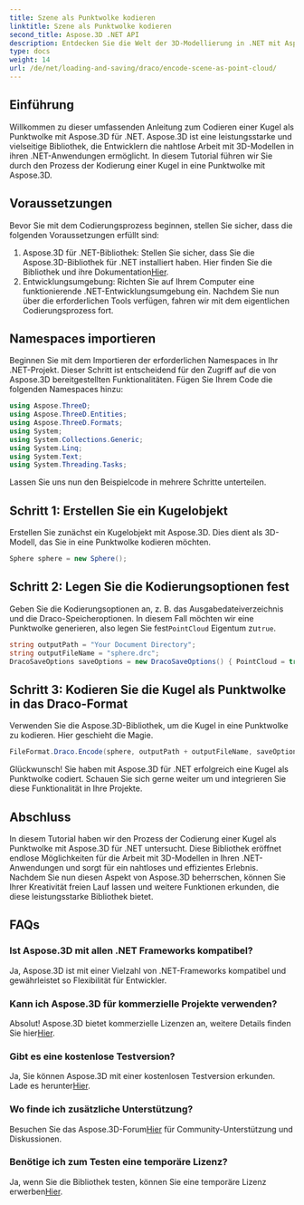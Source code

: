 ```yaml
---
title: Szene als Punktwolke kodieren
linktitle: Szene als Punktwolke kodieren
second_title: Aspose.3D .NET API
description: Entdecken Sie die Welt der 3D-Modellierung in .NET mit Aspose.3D. Lernen Sie, Kugeln mühelos in Punktwolken zu kodieren. Lassen Sie jetzt Ihrer Kreativität freien Lauf!
type: docs
weight: 14
url: /de/net/loading-and-saving/draco/encode-scene-as-point-cloud/
---
```

## Einführung
Willkommen zu dieser umfassenden Anleitung zum Codieren einer Kugel als Punktwolke mit Aspose.3D für .NET. Aspose.3D ist eine leistungsstarke und vielseitige Bibliothek, die Entwicklern die nahtlose Arbeit mit 3D-Modellen in ihren .NET-Anwendungen ermöglicht. In diesem Tutorial führen wir Sie durch den Prozess der Kodierung einer Kugel in eine Punktwolke mit Aspose.3D.
## Voraussetzungen
Bevor Sie mit dem Codierungsprozess beginnen, stellen Sie sicher, dass die folgenden Voraussetzungen erfüllt sind:
1. Aspose.3D für .NET-Bibliothek: Stellen Sie sicher, dass Sie die Aspose.3D-Bibliothek für .NET installiert haben. Hier finden Sie die Bibliothek und ihre Dokumentation[Hier](https://reference.aspose.com/3d/net/).
2. Entwicklungsumgebung: Richten Sie auf Ihrem Computer eine funktionierende .NET-Entwicklungsumgebung ein.
Nachdem Sie nun über die erforderlichen Tools verfügen, fahren wir mit dem eigentlichen Codierungsprozess fort.
## Namespaces importieren
Beginnen Sie mit dem Importieren der erforderlichen Namespaces in Ihr .NET-Projekt. Dieser Schritt ist entscheidend für den Zugriff auf die von Aspose.3D bereitgestellten Funktionalitäten. Fügen Sie Ihrem Code die folgenden Namespaces hinzu:
```csharp
using Aspose.ThreeD;
using Aspose.ThreeD.Entities;
using Aspose.ThreeD.Formats;
using System;
using System.Collections.Generic;
using System.Linq;
using System.Text;
using System.Threading.Tasks;
```
Lassen Sie uns nun den Beispielcode in mehrere Schritte unterteilen.
## Schritt 1: Erstellen Sie ein Kugelobjekt
Erstellen Sie zunächst ein Kugelobjekt mit Aspose.3D. Dies dient als 3D-Modell, das Sie in eine Punktwolke kodieren möchten.
```csharp
Sphere sphere = new Sphere();
```
## Schritt 2: Legen Sie die Kodierungsoptionen fest
 Geben Sie die Kodierungsoptionen an, z. B. das Ausgabedateiverzeichnis und die Draco-Speicheroptionen. In diesem Fall möchten wir eine Punktwolke generieren, also legen Sie fest`PointCloud` Eigentum zu`true`.
```csharp
string outputPath = "Your Document Directory";
string outputFileName = "sphere.drc";
DracoSaveOptions saveOptions = new DracoSaveOptions() { PointCloud = true };
```
## Schritt 3: Kodieren Sie die Kugel als Punktwolke in das Draco-Format
Verwenden Sie die Aspose.3D-Bibliothek, um die Kugel in eine Punktwolke zu kodieren. Hier geschieht die Magie.
```csharp
FileFormat.Draco.Encode(sphere, outputPath + outputFileName, saveOptions);
```
Glückwunsch! Sie haben mit Aspose.3D für .NET erfolgreich eine Kugel als Punktwolke codiert.
Schauen Sie sich gerne weiter um und integrieren Sie diese Funktionalität in Ihre Projekte.
## Abschluss
In diesem Tutorial haben wir den Prozess der Codierung einer Kugel als Punktwolke mit Aspose.3D für .NET untersucht. Diese Bibliothek eröffnet endlose Möglichkeiten für die Arbeit mit 3D-Modellen in Ihren .NET-Anwendungen und sorgt für ein nahtloses und effizientes Erlebnis.
Nachdem Sie nun diesen Aspekt von Aspose.3D beherrschen, können Sie Ihrer Kreativität freien Lauf lassen und weitere Funktionen erkunden, die diese leistungsstarke Bibliothek bietet.
## FAQs
### Ist Aspose.3D mit allen .NET Frameworks kompatibel?
Ja, Aspose.3D ist mit einer Vielzahl von .NET-Frameworks kompatibel und gewährleistet so Flexibilität für Entwickler.
### Kann ich Aspose.3D für kommerzielle Projekte verwenden?
 Absolut! Aspose.3D bietet kommerzielle Lizenzen an, weitere Details finden Sie hier[Hier](https://purchase.aspose.com/buy).
### Gibt es eine kostenlose Testversion?
Ja, Sie können Aspose.3D mit einer kostenlosen Testversion erkunden. Lade es herunter[Hier](https://releases.aspose.com/).
### Wo finde ich zusätzliche Unterstützung?
 Besuchen Sie das Aspose.3D-Forum[Hier](https://forum.aspose.com/c/3d/18) für Community-Unterstützung und Diskussionen.
### Benötige ich zum Testen eine temporäre Lizenz?
 Ja, wenn Sie die Bibliothek testen, können Sie eine temporäre Lizenz erwerben[Hier](https://purchase.aspose.com/temporary-license/).